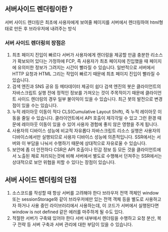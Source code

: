 ## 서버사이드 렌더링이란 ?
 서버 사이드 렌더링은 최초에 사용자에게 보여줄 페이지를 서버에서 렌더링하여 html형태로 만든 후 브라우저에 내려주는 방식

### 서버 사이드 렌더링의 장점은
1. 최초 페이지 진입이 빠르다
서버가 사용자에게 렌더링을 제공할 만큼 충분한 리소스가 확보되어 있다는 가정하에 FCP, 즉 사용자가 최초 페이지에 진입했을 때 페이지에 유의미한 정보가 그려지는 시간이 빨라질 수 있습니다. 일반적으로 서버에서 HTTP 요청과 HTML  그리는 작업이 빠르기 때문에 최초 페이지 진입이 빨라질 수 있습니다.
2. 검색 엔진과 SNS 공유 등 메타데이터 제공이 쉽다
검색 엔진의 봇은 클라이언트의 자바스크립트 실행 전에 정적인 정보를 가져오는 것이 주목적이기 때문에 클라이언트 사이드 렌더링의 경우 일부 불이익이 있을 수 있습니다. 최근 봇의 발전으로 변경점이 있을 수는 있습니다.
3. 누적 레이아웃 이동이 적다
CLS(Cumulative Layout Shift), 즉 누적 레이아웃 이동을 줄일 수 있습니다. 클라이언트에서 API 호출이 제각각일 수 있고 그런 환경 때문에 레이아웃 이동이 있을 수 있어 사용자 경험에 좋지 않은 영향을 주게 됩니다.
4. 사용자의 디바이스 성능에 비교적 자유롭다
자바스크립트 리소스 실행은 사용자의 디바이스에서만 실행되므로 사용자 디바이스 성능에 의존적입니다. SSR에서는 서버와 이 부담을 나눠서 수행하기 때문에 상대적으로 자유로울 수 있습니다.
5. 보안에 좀 더 안전하다
CSR은 API 호출이나 민감 정보 등 모든 것을 클라이언트에서 노출된 채로 처리되는것에 비해 서버에서 별도로 수행해서 던져주는 SSR에서는 상대적으로 보안 위협을 피할 수 있다는 장점이 있습니다.

## 서버 사이드 렌더링의 단점
1. 소스코드를 작성할 때 항상 서버를 고려해야 한다
브라우저 전역 객체인 window 또는 sessionStorage와 같이 브라우저에만 있는 전역 객체 등을 별도로 사용하고자 하거나 사용 중인 라이브러리에서 사용하는데, 이 코드가 서버에서 실행된다면 window is not defined 같은 에러를 마주하게 될 수도 있다.
2. 적절한 서버가 구축돼 있어야 한다
서버 내부에서 렌더링을 수행하고 요청 분산, 복구 전략 등 서버 구축과 서버 관리에 대한 부담이 있을 수 있습니다.